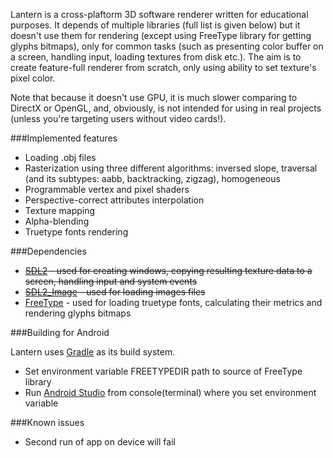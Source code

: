 Lantern is a cross-plaftorm 3D software renderer written for educational purposes. It depends of multiple libraries (full list is given below) but it doesn't use them for rendering (except using FreeType library for getting glyphs bitmaps), only for common tasks (such as presenting color buffer on a screen, handling input, loading textures from disk etc.). The aim is to create feature-full renderer from scratch, only using ability to set texture's pixel color.

Note that because it doesn't use GPU, it is much slower comparing to DirectX or OpenGL, and, obviously, is not intended for using in real projects (unless you're targeting users without video cards!).

###Implemented features

* Loading .obj files
* Rasterization using three different algorithms: inversed slope, traversal (and its subtypes: aabb, backtracking, zigzag), homogeneous
* Programmable vertex and pixel shaders
* Perspective-correct attributes interpolation
* Texture mapping
* Alpha-blending
* Truetype fonts rendering

###Dependencies

* ~~[SDL2](http://www.libsdl.org/download-2.0.php) - used for creating windows, copying resulting texture data to a screen, handling input and system events~~
* ~~[SDL2_Image](https://www.libsdl.org/projects/SDL_image/) - used for loading images files~~
* [FreeType](http://www.freetype.org/download.html) - used for loading truetype fonts, calculating their metrics and rendering glyphs bitmaps

###Building for Android

Lantern uses [Gradle](http://gradle.org/) as its build system.

* Set environment variable FREETYPEDIR path to source of FreeType library
* Run [Android Studio](http://developer.android.com/tools/studio/index.html) from console(terminal) where you set environment variable

###Known issues
* Second run of app on device will fail
